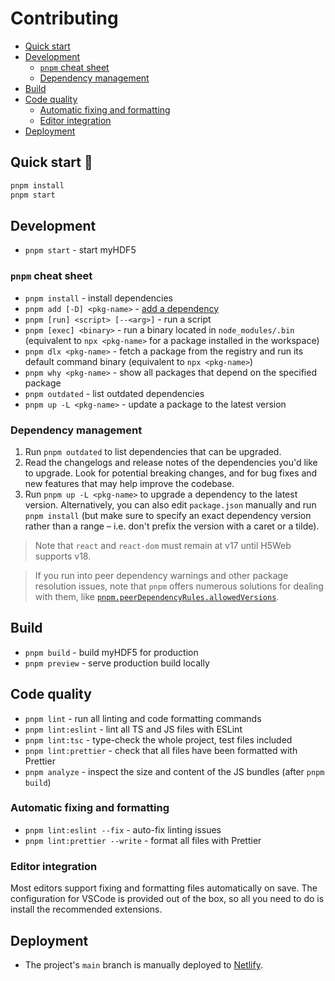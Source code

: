 # Contributing

- [Quick start](#quick-start-)
- [Development](#development)
  - [`pnpm` cheat sheet](#pnpm-cheat-sheet)
  - [Dependency management](#dependency-management)
- [Build](#build)
- [Code quality](#sode-quality)
  - [Automatic fixing and formatting](#automatic-fixing-and-formatting)
  - [Editor integration](#editor-integration)
- [Deployment](#deployment)

## Quick start 🚀

```bash
pnpm install
pnpm start
```

## Development

- `pnpm start` - start myHDF5

### `pnpm` cheat sheet

- `pnpm install` - install dependencies
- `pnpm add [-D] <pkg-name>` - [add a dependency](https://pnpm.io/cli/add)
- `pnpm [run] <script> [--<arg>]` - run a script
- `pnpm [exec] <binary>` - run a binary located in `node_modules/.bin`
  (equivalent to `npx <pkg-name>` for a package installed in the workspace)
- `pnpm dlx <pkg-name>` - fetch a package from the registry and run its default
  command binary (equivalent to `npx <pkg-name>`)
- `pnpm why <pkg-name>` - show all packages that depend on the specified package
- `pnpm outdated` - list outdated dependencies
- `pnpm up -L <pkg-name>` - update a package to the latest version

### Dependency management

1. Run `pnpm outdated` to list dependencies that can be upgraded.
1. Read the changelogs and release notes of the dependencies you'd like to
   upgrade. Look for potential breaking changes, and for bug fixes and new
   features that may help improve the codebase.
1. Run `pnpm up -L <pkg-name>` to upgrade a dependency to the latest version.
   Alternatively, you can also edit `package.json` manually and run
   `pnpm install` (but make sure to specify an exact dependency version rather
   than a range – i.e. don't prefix the version with a caret or a tilde).

> Note that `react` and `react-dom` must remain at v17 until H5Web supports v18.

> If you run into peer dependency warnings and other package resolution issues,
> note that `pnpm` offers numerous solutions for dealing with them, like
> [`pnpm.peerDependencyRules.allowedVersions`](https://pnpm.io/package_json#pnpmpeerdependencyrulesallowedversions).

## Build

- `pnpm build` - build myHDF5 for production
- `pnpm preview` - serve production build locally

## Code quality

- `pnpm lint` - run all linting and code formatting commands
- `pnpm lint:eslint` - lint all TS and JS files with ESLint
- `pnpm lint:tsc` - type-check the whole project, test files included
- `pnpm lint:prettier` - check that all files have been formatted with Prettier
- `pnpm analyze` - inspect the size and content of the JS bundles (after
  `pnpm build`)

### Automatic fixing and formatting

- `pnpm lint:eslint --fix` - auto-fix linting issues
- `pnpm lint:prettier --write` - format all files with Prettier

### Editor integration

Most editors support fixing and formatting files automatically on save. The
configuration for VSCode is provided out of the box, so all you need to do is
install the recommended extensions.

## Deployment

- The project's `main` branch is manually deployed to
  [Netlify](https://www.netlify.com/).
